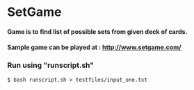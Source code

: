 # SetGame

#### Game is to find list of possible sets from given deck of cards.
#### Sample game can be played at : http://www.setgame.com/ 

### Run using "runscript.sh"
```$xslt
$ bash runscript.sh > testfiles/input_one.txt
```